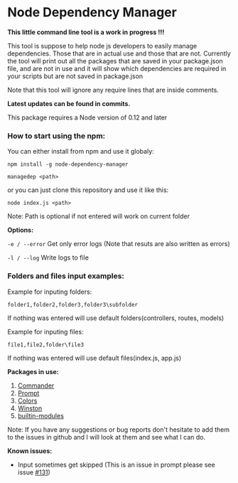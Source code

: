 # Node Dependency Manager

**This little command line tool is a work in progress !!!**

This tool is suppose to help node js developers to easily manage dependencies.
Those that are in actual use and those that are not. Currently the tool
will print out all the packages that are saved in your package.json file,
and are not in use and it will show which dependencies are required in 
your scripts but are not saved in package.json

Note that this tool will ignore any require lines that are inside comments.

**Latest updates can be found in commits.**

This package requires a Node version of 0.12 and later

### How to start using the npm:

You can either install from npm and use it globaly:

```npm install -g node-dependency-manager``` 

```managedep <path>```

or you can just clone this repository and use it like this:

```node index.js <path>```

Note: Path is optional if not entered will work on current folder

**Options:**

`-e / --error` Get only error logs (Note that resuts are also written as errors)

`-l / --log` Write logs to file

### Folders and files input examples:

Example for inputing folders:

    folder1,folder2,folder3,folder3\subfolder

If nothing was entered will use default folders(controllers, routes, models)

Example for inputing files:

    file1,file2,folder\file3

If nothing was entered will use default files(index.js, app.js)

**Packages in use:**
1. [Commander](https://github.com/tj/commander.js/ "Commander github")
2. [Prompt](https://github.com/flatiron/prompt "Prompt github")
3. [Colors](https://github.com/Marak/colors.js "Colors github")
4. [Winston](https://github.com/winstonjs/winston "Winston github")
5. [builtin-modules](https://github.com/sindresorhus/builtin-modules "builtin-modules github")

Note: If you have any suggestions or bug reports don't hesitate to add
them to the issues in github and I will look at them and see what I can do.

**Known issues:**
- Input sometimes get skipped (This is an issue in prompt please see issue [#131](https://github.com/flatiron/prompt/issues/132))